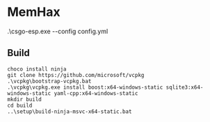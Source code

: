 # MemHax

.\csgo-esp.exe --config config.yml

## Build

```
choco install ninja
git clone https://github.com/microsoft/vcpkg
.\vcpkg\bootstrap-vcpkg.bat
.\vcpkg\vcpkg.exe install boost:x64-windows-static sqlite3:x64-windows-static yaml-cpp:x64-windows-static
mkdir build
cd build
..\setup\build-ninja-msvc-x64-static.bat
```
